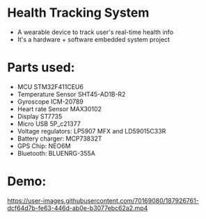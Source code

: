 # Health Tracking System
* A wearable device to track user's real-time health info
* It's a hardware + software embedded system project

# Parts used:
*	MCU STM32F411CEU6
*	Temperature Sensor SHT45-AD1B-R2
*	Gyroscope ICM-20789
*	Heart rate Sensor MAX30102
*	Display ST7735
* Micro USB 5P_c21377
* Voltage regulators: LP5907 MFX and LD59015C33R
* Battery charger: MCP73832T
* GPS Chip: NEO6M
* Bluetooth: BLUENRG-355A

# Demo:
https://user-images.githubusercontent.com/70169080/187926761-dcf64d7b-fe63-446d-ab0e-b3077ebc62a2.mp4

